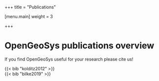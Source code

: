 +++
title = "Publications"

[menu.main]
weight = 3

+++

<h1 class="sm:text-3xl text-2xl font-medium title-font mb-2 text-gray-900">OpenGeoSys publications overview</h1>
<p class="lg:w-1/2 w-full leading-relaxed text-base">If you find OpenGeoSys useful for your research please cite us!</p>

<div class="bg-gray-100 rounded-lg p-2 mb-4">
{{< bib "kolditz2012" >}}
</div>

<div class="bg-gray-100 rounded-lg shadow p-2 mb-4">
{{< bib "bilke2019" >}}
</div>
